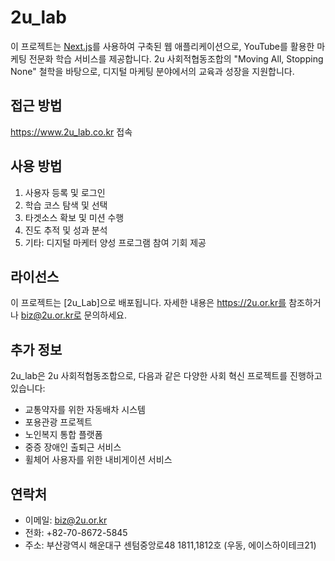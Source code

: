 # 2u_lab

이 프로젝트는 [Next.js](https://nextjs.org)를 사용하여 구축된 웹 애플리케이션으로, YouTube를 활용한 마케팅 전문화 학습 서비스를 제공합니다. 2u 사회적협동조합의 "Moving All, Stopping None" 철학을 바탕으로, 디지털 마케팅 분야에서의 교육과 성장을 지원합니다.

## 접근 방법

https://www.2u_lab.co.kr 접속

## 사용 방법

1. 사용자 등록 및 로그인
2. 학습 코스 탐색 및 선택
3. 타겟소스 확보 및 미션 수행
4. 진도 추적 및 성과 분석
5. 기타: 디지털 마케터 양성 프로그램 참여 기회 제공


## 라이선스

이 프로젝트는 [2u_Lab]으로 배포됩니다. 자세한 내용은 https://2u.or.kr를 참조하거나 biz@2u.or.kr로 문의하세요.

## 추가 정보

2u_lab은 2u 사회적협동조합으로, 다음과 같은 다양한 사회 혁신 프로젝트를 진행하고 있습니다:

- 교통약자를 위한 자동배차 시스템
- 포용관광 프로젝트
- 노인복지 통합 플랫폼
- 중증 장애인 출퇴근 서비스
- 휠체어 사용자를 위한 내비게이션 서비스

## 연락처

- 이메일: biz@2u.or.kr
- 전화: +82-70-8672-5845
- 주소: 부산광역시 해운대구 센텀중앙로48 1811,1812호 (우동, 에이스하이테크21)
